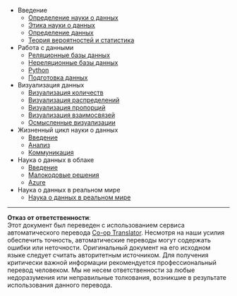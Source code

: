 <!--
CO_OP_TRANSLATOR_METADATA:
{
  "original_hash": "3767555b3cc28a2865c79202f4374204",
  "translation_date": "2025-08-27T08:42:08+00:00",
  "source_file": "docs/_sidebar.md",
  "language_code": "ru"
}
-->
- Введение
  - [Определение науки о данных](../1-Introduction/01-defining-data-science/README.md)
  - [Этика науки о данных](../1-Introduction/02-ethics/README.md)
  - [Определение данных](../1-Introduction/03-defining-data/README.md)
  - [Теория вероятностей и статистика](../1-Introduction/04-stats-and-probability/README.md)
- Работа с данными
  - [Реляционные базы данных](../2-Working-With-Data/05-relational-databases/README.md)
  - [Нереляционные базы данных](../2-Working-With-Data/06-non-relational/README.md)
  - [Python](../2-Working-With-Data/07-python/README.md)
  - [Подготовка данных](../2-Working-With-Data/08-data-preparation/README.md)
- Визуализация данных
  - [Визуализация количеств](../3-Data-Visualization/09-visualization-quantities/README.md)
  - [Визуализация распределений](../3-Data-Visualization/10-visualization-distributions/README.md)
  - [Визуализация пропорций](../3-Data-Visualization/11-visualization-proportions/README.md)
  - [Визуализация взаимосвязей](../3-Data-Visualization/12-visualization-relationships/README.md)
  - [Осмысленные визуализации](../3-Data-Visualization/13-meaningful-visualizations/README.md)
- Жизненный цикл науки о данных
  - [Введение](../4-Data-Science-Lifecycle/14-Introduction/README.md)
  - [Анализ](../4-Data-Science-Lifecycle/15-analyzing/README.md)
  - [Коммуникация](../4-Data-Science-Lifecycle/16-communication/README.md)
- Наука о данных в облаке
  - [Введение](../5-Data-Science-In-Cloud/17-Introduction/README.md)
  - [Малокодовые решения](../5-Data-Science-In-Cloud/18-Low-Code/README.md)
  - [Azure](../5-Data-Science-In-Cloud/19-Azure/README.md)
- Наука о данных в реальном мире
  - [Наука о данных в реальном мире](../6-Data-Science-In-Wild/README.md)

---

**Отказ от ответственности**:  
Этот документ был переведен с использованием сервиса автоматического перевода [Co-op Translator](https://github.com/Azure/co-op-translator). Несмотря на наши усилия обеспечить точность, автоматические переводы могут содержать ошибки или неточности. Оригинальный документ на его исходном языке следует считать авторитетным источником. Для получения критически важной информации рекомендуется профессиональный перевод человеком. Мы не несем ответственности за любые недоразумения или неправильные толкования, возникшие в результате использования данного перевода.